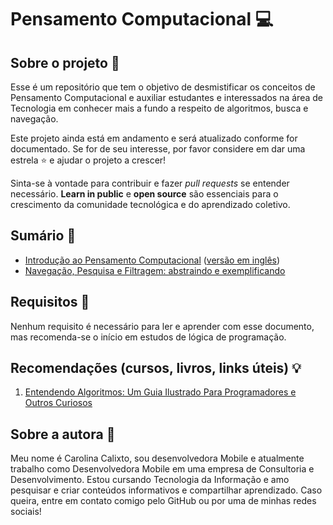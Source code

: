 # Pensamento Computacional :computer:

## Sobre o projeto :rocket:

Esse é um repositório que tem o objetivo de desmistificar os conceitos de Pensamento Computacional e auxiliar estudantes e interessados na área de Tecnologia em conhecer mais a fundo a respeito de algoritmos, busca e navegação.

Este projeto ainda está em andamento e será atualizado conforme for documentado. Se for de seu interesse, por favor considere em dar uma estrela :star: e ajudar o projeto a crescer!

Sinta-se à vontade para contribuir e fazer _pull requests_ se entender necessário. **Learn in public** e **open source** são essenciais para o crescimento da comunidade tecnológica e do aprendizado coletivo.

## Sumário :book:

+ [Introdução ao Pensamento Computacional](https://github.com/calixtocarolina/Pensamento-Computacional/blob/main/Pensamento%20Computacional%20Parte%201.md) ([versão em inglês](https://github.com/calixtocarolina/Pensamento-Computacional/blob/main/en_US/Computational%20Thinking%20Part%201.md))
+ [Navegação, Pesquisa e Filtragem: abstraindo e exemplificando](https://github.com/calixtocarolina/Pensamento-Computacional/blob/main/Pensamento%20Computacional%20Parte%202.md)

## Requisitos :pencil:

Nenhum requisito é necessário para ler e aprender com esse documento, mas recomenda-se o início em estudos de lógica de programação.

## Recomendações (cursos, livros, links úteis) :bulb:

1. [Entendendo Algoritmos: Um Guia Ilustrado Para Programadores e Outros Curiosos](https://www.amazon.com.br/Entendendo-Algoritmos-Ilustrado-Programadores-Curiosos/dp/8575225634/ref=sr_1_3?__mk_pt_BR=%C3%85M%C3%85%C5%BD%C3%95%C3%91&crid=3M5ANXZZEO2R4&keywords=algoritmo&qid=1669159307&qu=eyJxc2MiOiI0LjM2IiwicXNhIjoiMy43NSIsInFzcCI6IjMuNTQifQ%3D%3D&sprefix=algoritm%2Caps%2C249&sr=8-3)

## Sobre a autora :dizzy:

Meu nome é Carolina Calixto, sou desenvolvedora Mobile e atualmente trabalho como Desenvolvedora Mobile em uma empresa de Consultoria e Desenvolvimento. Estou cursando Tecnologia da Informação e amo pesquisar e criar conteúdos informativos e compartilhar aprendizado. Caso queira, entre em contato comigo pelo GitHub ou por uma de minhas redes sociais!
